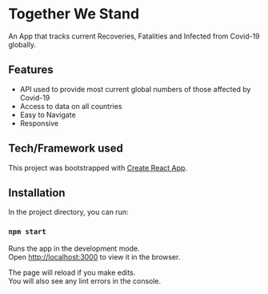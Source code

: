 # Together We Stand

An App that tracks current Recoveries, Fatalities and Infected from Covid-19 globally.

## Features

- API used to provide most current global numbers of those affected by Covid-19
- Access to data on all countries 
- Easy to Navigate
- Responsive


## Tech/Framework used

This project was bootstrapped with [Create React App](https://github.com/facebook/create-react-app).

## Installation

In the project directory, you can run:

### `npm start`

Runs the app in the development mode.<br />
Open [http://localhost:3000](http://localhost:3000) to view it in the browser.

The page will reload if you make edits.<br />
You will also see any lint errors in the console.

